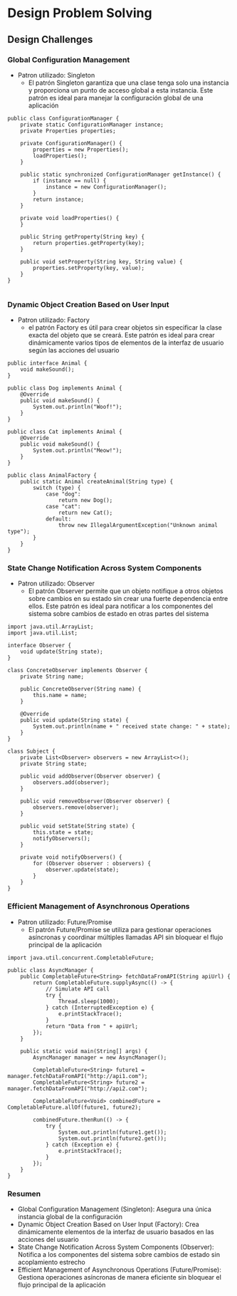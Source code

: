 # Design Problem Solving

## Design Challenges

### Global Configuration Management

* Patron utilizado: Singleton
    * El patrón Singleton garantiza que una clase tenga solo una instancia y proporciona un punto de acceso global a esta instancia. Este patrón es ideal para manejar la configuración global de una aplicación


```
public class ConfigurationManager {
    private static ConfigurationManager instance;
    private Properties properties;

    private ConfigurationManager() {
        properties = new Properties();
        loadProperties();
    }

    public static synchronized ConfigurationManager getInstance() {
        if (instance == null) {
            instance = new ConfigurationManager();
        }
        return instance;
    }

    private void loadProperties() {
    }

    public String getProperty(String key) {
        return properties.getProperty(key);
    }

    public void setProperty(String key, String value) {
        properties.setProperty(key, value);
    }
}


```

### Dynamic Object Creation Based on User Input

* Patron utilizado: Factory
  * el patrón Factory es útil para crear objetos sin especificar la clase exacta del objeto que se creará. Este patrón es ideal para crear dinámicamente varios tipos de elementos de la interfaz de usuario según las acciones del usuario


```
public interface Animal {
    void makeSound();
}

public class Dog implements Animal {
    @Override
    public void makeSound() {
        System.out.println("Woof!");
    }
}

public class Cat implements Animal {
    @Override
    public void makeSound() {
        System.out.println("Meow!");
    }
}

public class AnimalFactory {
    public static Animal createAnimal(String type) {
        switch (type) {
            case "dog":
                return new Dog();
            case "cat":
                return new Cat();
            default:
                throw new IllegalArgumentException("Unknown animal type");
        }
    }
}

```

### State Change Notification Across System Components

* Patron utilizado: Observer
  * El patrón Observer permite que un objeto notifique a otros objetos sobre cambios en su estado sin crear una fuerte dependencia entre ellos. Este patrón es ideal para notificar a los componentes del sistema sobre cambios de estado en otras partes del sistema


```
import java.util.ArrayList;
import java.util.List;

interface Observer {
    void update(String state);
}

class ConcreteObserver implements Observer {
    private String name;

    public ConcreteObserver(String name) {
        this.name = name;
    }

    @Override
    public void update(String state) {
        System.out.println(name + " received state change: " + state);
    }
}

class Subject {
    private List<Observer> observers = new ArrayList<>();
    private String state;

    public void addObserver(Observer observer) {
        observers.add(observer);
    }

    public void removeObserver(Observer observer) {
        observers.remove(observer);
    }

    public void setState(String state) {
        this.state = state;
        notifyObservers();
    }

    private void notifyObservers() {
        for (Observer observer : observers) {
            observer.update(state);
        }
    }
}

```

### Efficient Management of Asynchronous Operations

* Patron utilizado: Future/Promise
  * El patrón Future/Promise se utiliza para gestionar operaciones asíncronas y coordinar múltiples llamadas API sin bloquear el flujo principal de la aplicación


```
import java.util.concurrent.CompletableFuture;

public class AsyncManager {
    public CompletableFuture<String> fetchDataFromAPI(String apiUrl) {
        return CompletableFuture.supplyAsync(() -> {
            // Simulate API call
            try {
                Thread.sleep(1000);
            } catch (InterruptedException e) {
                e.printStackTrace();
            }
            return "Data from " + apiUrl;
        });
    }

    public static void main(String[] args) {
        AsyncManager manager = new AsyncManager();

        CompletableFuture<String> future1 = manager.fetchDataFromAPI("http://api1.com");
        CompletableFuture<String> future2 = manager.fetchDataFromAPI("http://api2.com");

        CompletableFuture<Void> combinedFuture = CompletableFuture.allOf(future1, future2);

        combinedFuture.thenRun(() -> {
            try {
                System.out.println(future1.get());
                System.out.println(future2.get());
            } catch (Exception e) {
                e.printStackTrace();
            }
        });
    }
}

```

### Resumen

* Global Configuration Management (Singleton): Asegura una única instancia global de la configuración
* Dynamic Object Creation Based on User Input (Factory): Crea dinámicamente elementos de la interfaz de usuario basados en las acciones del usuario
* State Change Notification Across System Components (Observer): Notifica a los componentes del sistema sobre cambios de estado sin acoplamiento estrecho
* Efficient Management of Asynchronous Operations (Future/Promise): Gestiona operaciones asíncronas de manera eficiente sin bloquear el flujo principal de la aplicación
